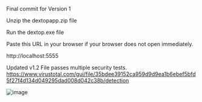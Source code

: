 Final commit for Version 1

Unzip the dextopapp.zip file

Run the dextop.exe file

Paste this URL in your browser
if your browser does not open immediately.

http://localhost:5555

Updated v1.2 
File passes multiple security tests.
https://www.virustotal.com/gui/file/35bdee39152ca959d9d9ea1b6ebef5bfd5f27f4d134d049295dad008d042c38b/detection


![image](https://github.com/user-attachments/assets/6a187b4a-223e-47f9-a1bb-e2aa0a66c1d9)
